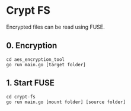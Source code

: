 # Crypt FS  
Encrypted files can be read using FUSE.

## 0. Encryption
```
cd aes_encryption_tool
go run main.go [target folder]
```

## 1. Start FUSE
```
cd crypt-fs
go run main.go [mount folder] [source folder]
```
